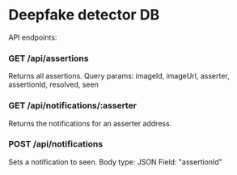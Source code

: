 # Deepfake detector DB

API endpoints: 

### GET     /api/assertions
Returns all assertions.
Query params: imageId, imageUrl, asserter, assertionId, resolved, seen

### GET     /api/notifications/:asserter
Returns the notifications for an asserter address.

### POST    /api/notifications
Sets a notification to seen.
Body type: JSON
Field: "assertionId"
